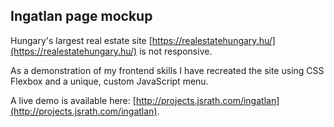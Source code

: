 ## Ingatlan page mockup

Hungary's largest real estate site [https://realestatehungary.hu/](https://realestatehungary.hu/) is not responsive. 

As a demonstration of my frontend skills I have recreated the site using CSS Flexbox and a unique, custom JavaScript menu. 

A live demo is available here: [http://projects.jsrath.com/ingatlan](http://projects.jsrath.com/ingatlan). 

